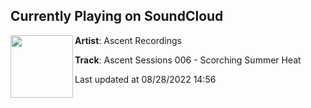 ## Currently Playing on SoundCloud

[<img align="left" width="100" src="https://i1.sndcdn.com/artworks-Sx4OPzeMEPrZ1fS7-xoO64w-t500x500.png">](https://soundcloud.com/ascentrecordings/ascent-sessions-006)

**Artist**: Ascent Recordings 

**Track**: Ascent Sessions 006 - Scorching Summer Heat

Last updated at 08/28/2022 14:56
